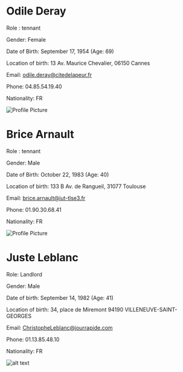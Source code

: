 # Odile Deray

Role : tennant

Gender: Female

Date of Birth: September 17, 1954 (Age: 69)

Location of birth: 13 Av. Maurice Chevalier, 06150 Cannes

Email: odile.deray@citedelapeur.fr

Phone: 04.85.54.19.40

Nationality: FR

![Profile Picture](src/Odile.png)


# Brice Arnault

Role : tennant

Gender: Male

Date of Birth: October 22, 1983 (Age: 40)

Location of birth: 133 B Av. de Rangueil, 31077 Toulouse

Email: brice.arnault@iut-tlse3.fr

Phone: 01.90.30.68.41

Nationality: FR

![Profile Picture](./src/Brice.png)

# Juste Leblanc

Role: Landlord

Gender: Male

Date of birth: September 14, 1982 (Age: 41)

Location of birth: 34, place de Miremont 94190 VILLENEUVE-SAINT-GEORGES

Email: ChristopheLeblanc@jourrapide.com

Phone: 01.13.85.48.10

Nationality: FR

![alt text](src/Juste.png)
